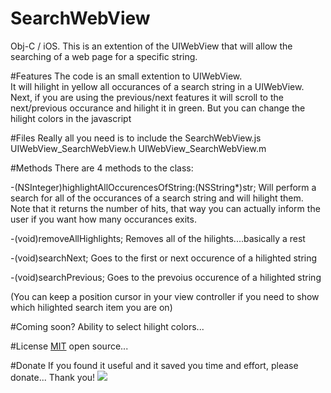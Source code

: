 # SearchWebView
Obj-C / iOS.  This is an extention of the UIWebView that will allow the searching of a web page for a specific string.

#Features
The code is an small extention to UIWebView.  
It will hilight in yellow all occurances of a search string in a UIWebView.
Next, if you are using the previous/next features it will scroll to the next/previous occurance and hilight it in green.
But you can change the hilight colors in the javascript

#Files
Really all you need is to include the 
SearchWebView.js
UIWebView_SearchWebView.h
UIWebView_SearchWebView.m

#Methods
There are 4 methods to the class:

-(NSInteger)highlightAllOccurencesOfString:(NSString*)str;
Will perform a search for all of the occurances of a search string and will hilight them.
Note that it returns the number of hits, that way you can actually inform the user if you want how many occurances exits.

-(void)removeAllHighlights;
Removes all of the hilights....basically a rest

-(void)searchNext;
Goes to the first or next occurence of a hilighted string

-(void)searchPrevious;
Goes to the prevoius occurence of a hilighted string

(You can keep a position cursor in your view controller if you need to show which hilighted search item you are on)

#Coming soon?
Ability to select hilight colors...

#License
[MIT](http://choosealicense.com/licenses/mit/) open source... 

#Donate
If you found it useful and it saved you time and effort, please donate...  Thank you!
[![](https://www.paypalobjects.com/en_US/i/btn/btn_donateCC_LG.gif)](https://www.paypal.me/SStahurski)

